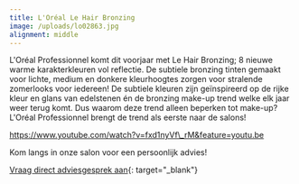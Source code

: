 ```yaml
---
title: L'Oréal Le Hair Bronzing
image: /uploads/lo02863.jpg
alignment: middle
---
```


L'Or&eacute;al Professionnel komt dit voorjaar met Le Hair Bronzing; 8 nieuwe warme karakterkleuren vol reflectie. De subtiele bronzing tinten gemaakt voor lichte, medium en donkere kleurhoogtes zorgen voor stralende zomerlooks voor iedereen! De subtiele kleuren zijn ge&iuml;nspireerd op de rijke kleur en glans van edelstenen &eacute;n de bronzing make-up trend welke elk jaar weer terug komt. Dus waarom deze trend alleen beperken tot make-up? L'Or&eacute;al Professionnel brengt de trend als eerste naar de salons!

https://www.youtube.com/watch?v=fxd1nyVf\_rM&feature=youtu.be

Kom langs in onze salon voor een persoonlijk advies!

[Vraag direct adviesgesprek aan](https://www.koffijberg.nl/contact/){: target="_blank"}